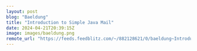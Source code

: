 ```yaml
---
layout: post
blog: "Baeldung"
title: "Introduction to Simple Java Mail"
date: 2024-04-21T20:39:15Z
image: images/baeldung.png
remote_url: "https://feeds.feedblitz.com/~/882128621/0/baeldung~Introduction-to-Simple-Java-Mail"
---
```

